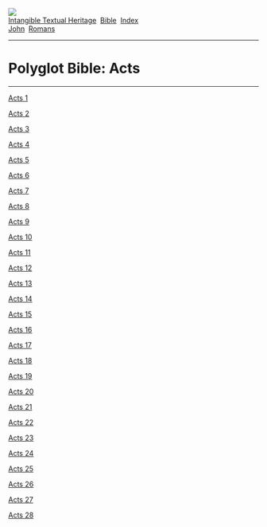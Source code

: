 [![](../../cdshop/ithlogo.png)](../../index)  
[Intangible Textual Heritage](../../index)  [Bible](../index) 
[Index](index)   
[John](joh)  [Romans](rom)

------------------------------------------------------------------------

# Polyglot Bible: Acts

------------------------------------------------------------------------

[Acts 1](act001)  

[Acts 2](act002)  

[Acts 3](act003)  

[Acts 4](act004)  

[Acts 5](act005)  

[Acts 6](act006)  

[Acts 7](act007)  

[Acts 8](act008)  

[Acts 9](act009)  

[Acts 10](act010)  

[Acts 11](act011)  

[Acts 12](act012)  

[Acts 13](act013)  

[Acts 14](act014)  

[Acts 15](act015)  

[Acts 16](act016)  

[Acts 17](act017)  

[Acts 18](act018)  

[Acts 19](act019)  

[Acts 20](act020)  

[Acts 21](act021)  

[Acts 22](act022)  

[Acts 23](act023)  

[Acts 24](act024)  

[Acts 25](act025)  

[Acts 26](act026)  

[Acts 27](act027)  

[Acts 28](act028)  
